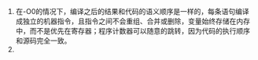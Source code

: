 1. 在-O0的情况下，编译之后的结果和代码的语义顺序是一样的，每条语句编译成独立的机器指令​​，且指令之间不会重组、合并或删除，变量始终存储在内存中，而不是优先在寄存器；程序计数器可以随意的跳转，因为代码的执行顺序和源码完全一致。
2. 